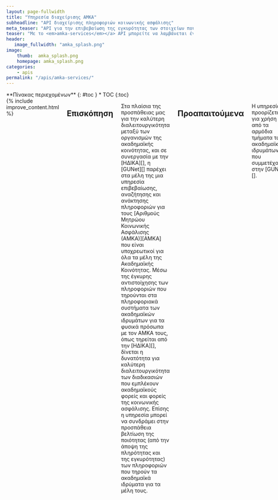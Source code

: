 ```yaml
---
layout: page-fullwidth
title: "Υπηρεσία διαχείρισης AMKA"
subheadline: "API διαχείρισης πληροφοριών κοινωνικής ασφάλισης"
meta_teaser: "API για την επιβεβαίωση της εγκυρότητας των στοιχείων που συνδέονται με τον ΑΜΚΑ."
teaser: "Με το <em>amka-services</em></a> API μπορείτε να λαμβάνεται έγκυρα και επικαιροποιημένα στοιχεία για τους χρήστες σας όπως αυτά εμφανίζονται στα μητρώα κοινωνικής ασφάλισης της ΗΔΙΚΑ"
header:
   image_fullwidth: "amka_splash.png"
image:
    thumb:  amka_splash.png
    homepage: amka_splash.png
categories:
    - apis 
permalink: "/apis/amka-services/"
---
```

<div class="row">
<div class="medium-4 medium-push-8 columns" markdown="1">
<div class="panel radius" markdown="1">
**Πίνακας περιεχομένων**
{: #toc }
*  TOC
{:toc}
</div>
</div><!-- /.medium-4.columns -->

<div class="medium-8 medium-pull-4 columns" markdown="1">
{% include improve_content.html %}

## Επισκόπηση

Στα πλαίσια της προσπάθειας μας για την καλύτερη διαλειτουργικότητα
μεταξύ των οργανισμών της ακαδημαϊκής κοινότητας, και σε συνεργασία με την
[ΗΔΙΚΑ][], η [GUNet][] παρέχει στα μέλη της μια υπηρεσία επιβεβαίωσης, αναζήτησης και ανάκτησης πληροφοριών
για τους [Αριθμούς Μητρώου Κοινωνικής Ασφάλισης (ΑΜΚΑ)][AMKA] που είναι υποχρεωτικοί για όλα τα μέλη της Ακαδημαϊκής Κοινότητας.
Μέσω της έγκυρης αντιστοίχησης των πληροφοριών που τηρούνται στα πληροφοριακά συστήματα
των ακαδημαϊκών ιδρυμάτων για τα φυσικά πρόσωπα με τον ΑΜΚΑ τους, όπως τηρείται
από την [ΗΔΙΚΑ][], δίνεται η δυνατότητα για καλύτερη διαλειτουργικότητα των
διαδικασιών που εμπλέκουν ακαδημαϊκούς φορείς και φορείς της κοινωνικής
ασφάλισης. Επίσης η υπηρεσία μπορεί να συνδράμει στην προσπάθεια βελτίωση της ποιότητας (από την άποψη της πληρότητας και
της εγκυρότητας) των πληροφοριών που τηρούν τα ακαδημαϊκά ιδρύματα για τα μέλη τους.


## Προαπαιτούμενα

Η υπηρεσία προορίζεται για χρήση από τα αρμόδια τμήματα των ακαδημαϊκών
ιδρυμάτων που συμμετέχουν στην [GUNet][]. 

Πρωτού ένα ίδρυμα μπορεί να επωφεληθεί της υπηρεσίας θα πρέπει να του εκχωρηθεί ένα
μυστικό κλειδί για το ίδρυμα, κατόπιν αίτησης των αρμόδιων προσώπων για την διασύνδεση των
πληροφοριακών συστημάτων του ιδρύματος με τις υπηρεσίες της GUNet. Προς το παρόν τα
μυστικά κλειδιά εκδίδονται μέσω της εφαρμογής του [Academic ID][]. Το αρμόδιο
πρόσωπο για την διαχείριση των πληροφοριακών συστημάτων μπορεί, αφού
ταυτοποιηθεί μέσω της ομοσπονδίας της ΕΔΕΤ, συμπληρώνει την [σχετική φόρμα
ενδιαφέροντος][academic-id-form]. Αφού γίνει η αίτηση την, και αφού αυτή
εγκριθεί, ενεργοποιείται το κλειδί και η πρόσβαση στην υπηρεσία θα είναι δυνατή.

## Τεκμηρίωση

Το API της υπηρεσίας είναι διαθέσιμο αρχικά μέσω τεχνολογιών [JSON-RPC][] και
[REST][]. Ακολουθεί η τεκμηρίωση για αυτές τις διεπαφές.

### Διεπαφή REST

Η διεπαφή REST είναι ένα είδος Web API, που προτείνεται για την κατανάλωση
υπηρεσιών που παρέχονται από τρίτους λόγω της ευελιξίας που προσφέρει και την
ευκολία εξέλιξης στο μέλλον. Είναι τεχνολογία ανεξάρτητη από συγκεκριμένες
πλατφόρμες λειτουργικών ή προγραμματιστικών περιβάλλοντων και βασίζεται
εξ'ολοκλήρου στο πρωτόκολλο HTTP και τις αρχές [REST][]. To url της υπηρεσίας
είναι το https://amka-services.gunet.gr .
{% comment %} 
 Πλήρης τεκμηρίωση για την διεπαφή
REST, μπορεί να βρεθεί στην παρακάτω σελίδα:

> [επίσημος οδηγός της υπηρεσίας](https://identity.gunet.gr/sites/default/files/apidoc_gr.pdf)
{% endcomment %}
### Παράδειγμα χρήσης με REST

Παρακάτω θα βρείτε ένα ενδεικτικό παράδειγμα χρήσης του API μέσω της διεπαφής
REST και του γνωστού προγράμματος `curl`. Υποθέτουμε ότι σας έχει εκχωρηθεί το μυστικό κλειδί `12345678912345678912345678912345`:

    curl -v -G \
     -X GET "https://amka-services.gunet.gr/api/rest/v1/ssn_validation" \
     -d "ssn=12312312312" \
     -d "birthdate=1995-01-01" \
     --data-urlencode "surname=ΧΡΗΣΤΗΣ" \
     -H "Accept: application/json" \
     -H "Authorization: Token 12345678912345678912345678912345"

     { "match": "true",
      "ssn": "12312312312",
      "father_en":"FATHERNAME",
      "birth_country":"ΕΛΛΑΔΑ",
      "address_prefecture":"ΑΤΤΙ",
      "sex":"A",
      "birth_municipality":"ΑΤΤΙΚΗ",
      "address_country":"ΕΛΛΑΔΑ",
      "citizenship":"ΕΛΛΑΔΑ",
      "surname_cur_en":"USER",
      "id_num":"XX000000",
      "father_gr":"ΠΑΤΡΩΝΥΜΟ",
      "tel1":"210-1234567",
      "tel2":"210-1234568",
      "last_mod_date":"01/01/1995",
      "id_type":"T",
      "surname_cur_gr":"ΧΡΗΣΤΗΣ",
      "tid":"123654987",
      "id_creation_year":"1995",
      "death_date":"01/01/1995",
      "birth_date":"01/01/1995",
      "name_en":"TEST",
      "address_country_code":"ΕΛ",
      "surname_birth_gr":"ΧΡΗΣΤΗΣ",
      "surname_birth_en":"USER",
      "amka_cur":"12312312312",
      "mother_en":"MOTHERNAME",
      "mother_gr":"ΜΗΤΡΩΝΥΜΟ",
      "death_note":"Λ",
      "name_gr":"ΔΟΚΙΜΑΣΤΙΚΟΣ",
      "address_town":"ΑΘΗΝΑ",
      "amka_in":"12312312312",
      "address_zipcode":"12345",
      "birth_municipality_greek_code":"ΑΤΤΙ",
      "bdate_istrue":"Π",
      "birth_country_code":"ΕΛ",
      "address_street":"ΠΑΝΕΠΙΣΤΗΜΙΟΥΠΟΛΗ" }

### Παράδειγμα χρήσης JAVA

{% highlight java %}
/*
GUnet AMKA service java code examples.

Requires the Apache HTTPClient libraries.
Available at http://hc.apache.org/downloads.cgi

How to compile: javac -cp java_libs/*:. api_call.java
How to run: java -cp java_libs/*:. api_call
*/

import java.io.BufferedReader;
import java.io.InputStream;
import java.io.InputStreamReader;
import java.net.URLEncoder;
import java.util.Arrays;
import org.apache.http.client.methods.CloseableHttpResponse;
import org.apache.http.client.methods.HttpGet;
import org.apache.http.impl.client.CloseableHttpClient;
import org.apache.http.impl.client.HttpClients;

public class api_call
{
    public static void main(String[] args) throws Exception
    {
        String auth_token = "12345678912345678912345678912345";
        String url = "https://amka-services.gunet.gr/api/rest/v1/ssn_validation";
        String ssn = "12312312312";
        String birthdate = "1995-01-01";
        String surname = "ΧΡΗΣΤΗΣ";
        String charset = java.nio.charset.StandardCharsets.UTF_8.name();

        String query = String.format("ssn=%s&birthdate=%s&surname=%s",
                                     URLEncoder.encode(ssn, charset),
                                     URLEncoder.encode(birthdate, charset),
                                     URLEncoder.encode(surname, charset));

        CloseableHttpClient httpclient = HttpClients.createDefault();
        HttpGet req = new HttpGet(url + "?" + query);

        req.addHeader("content-type", "application/json");
        req.addHeader("Authorization", "Token " + auth_token);

        CloseableHttpResponse resp = null;
        try
        {
            resp = httpclient.execute(req);

            int code = resp.getStatusLine().getStatusCode();
            InputStream body = resp.getEntity().getContent();

            if (code != 200)
            {
                System.err.println("Erroneous status " + code + "for url " +
                url + "with headers " + Arrays.toString(req.getAllHeaders()) +
                "and parameters " + query);
            }

            BufferedReader br = new BufferedReader(
                     new InputStreamReader((resp.getEntity().getContent())));

            String output, msg="";
            while ((output = br.readLine()) != null)
                    msg += output;
            System.out.println("Server reponse: " + msg);
        }
        catch (Exception e)
        {
            System.err.println("Exception occured for url " + url + "with " +
            " headers " + Arrays.toString(req.getAllHeaders()) + "and " +
            " parameters " + query);
        }
        finally
        {
            if (resp != null)
                resp.close();
        }
    }
}

{% endhighlight %}

### Παράδειγμα χρήσης Python

{% highlight python %}
# -*- coding: utf-8 -*-

'''
GUnet AMKA service python code examples.

Requires the python "requests" library.
Available at https://github.com/kennethreitz/requests
'''

import requests

def main():
    '''The main function'''
    auth_token = '12345678912345678912345678912345'
    url = 'https://amka-services.gunet.gr/api/rest/v1/ssn_validation'
    params = {'ssn': '12312312312',
              'birthdate': '1995-01-01',
              'surname': 'ΧΡΗΣΤΗΣ'}
    ssl_verify = False

    hdrs = {'content-type': 'application/json',
            'Authorization': 'Token %s' % (auth_token)}

    try:
        req = requests.get(url, headers=hdrs, verify=ssl_verify, params=params)
    except requests.RequestException as req_exc:
        print "Request exception: %s" % (req_exc)
        return None
    except Exception as e:
        print "Generic exception: %s" % (e)
        return None

    #CHECK RESPONSE CODE HERE (b4 extracting data)!
    if req.status_code != 200:
        print ("Erroneous status %s for url %s with headers %s and parameters"
               " %s" % (req.status_code, url, hdrs, params))

    print "Server response: %s" % (req.text)

if __name__ == "__main__":
    main()

{% endhighlight %}


### Παράδειγμα PHP

{% highlight java %}
<?php
/*
GUnet AMKA service php code examples.

Requires the php curl library.
Available at http://php.net/manual/en/book.curl.php
*/

$auth_token = '12345678912345678912345678912345';
$url = 'https://amka-services.gunet.gr/api/rest/v1/ssn_validation';
$ssn = '12312312312';
$bdate = '1995-01-01';
$surname = 'ΧΡΗΣΤΗΣ';


// The data to send to the API
$params = array(
    'ssn' => $ssn,
    'birthdate' => $bdate,
    'surname' => $surname,
);

$url .= '?' . http_build_query($params);

// Setup cURL
$ch = curl_init($url);

curl_setopt($ch, CURLOPT_URL, $url);
curl_setopt($ch, CURLOPT_RETURNTRANSFER, true);
curl_setopt($ch, CURLOPT_SSL_VERIFYPEER, false);
curl_setopt($ch, CURLOPT_SSL_VERIFYHOST, false);

curl_setopt_array($ch, array(
    CURLOPT_HTTPHEADER => array(
        "Authorization: Token $auth_token",
        'Content-Type: application/json'
    ),
));

// Send the request
$response = curl_exec($ch);

// Check for errors
if($response === FALSE){
    die(curl_error($ch));
}

// Decode the response
$responseData = json_decode($response, TRUE);

echo "Server response:";
var_dump($responseData);

{% endhighlight %}

### Παραδείγματα απαντήσεων
Για αναλυτικά παραδείγματα απαντήσεων της υπηρεσίας, μπορείτε να δείτε τον [επίσημο οδηγό της υπηρεσίας](https://identity.gunet.gr/sites/default/files/apidoc_gr.pdf)






### Διεπαφή JSON-RPC

Η τεχνολογία [JSON-RPC][] είναι ένα διαδεδομένο πρωτόκολο κλήσης απομακρυσμένων μεθόδων
(Remote Procedure Call) για το οποίο υπάρχουν πολλές έτοιμες υλοποιήσεις για 
διάφορες πλατφόρμες και γλώσσες προγραμματισμού. Βασίζεται στην τεχνολογία HTTP
και [JSON][]. Η υπηρεσία υποστηρίζει την έκδοση [JSON-RPC 2.0][jsonrpcspec].
Πλήρης τεκμηρίωση για την διεπαφή JSON-RPC, στα Αγγλικά, καθώς και ένα
διαδραστικό περιβάλλον για δοκιμές μπορεί να βρεθεί στην παρακάτω σελίδα:

> [AMKA Services JSON-RPC API Documentation][amka-jsonrpc-doc]


### Παράδειγμα χρήσης με JSON-RPC με χρήση της γλώσσας Perl

Παρακάτω θα βρείτε ένα ενδεικτικό παράδειγμα χρήσης του API μέσω της διεπαφής
JSON-RPC κάνοντας χρήση της γλώσσας Perl. Υποθέτουμε ότι σας έχει εκχωρηθεί το μυστικό κλειδί `209802983402983049280394`
με αναγνωριστικό ID `7`:

    TODO

 [AMKA]: http://amka.gr/ "Αριθμός Μητρώου Κοινωνικής Ασφάλισης"
 [JSON-RPC]: http://jsonrpc.org/ "κεντρική σελίδα για τοJSON-RPC"
 [ΗΔΙΚΑ]: http://www.idika.gr "ΗΔΙΚΑ: Ηλεκτρονική Διακυβέρνηση Κοινωνικής Ασφάλισης"
 [REST]: http://wikipedia.org/wiki/REST "Representational State Transfer (Wikipedia)"
 [Academic ID]: /apis/academicid/ "GUNet: υπηρεσία AcademicID"
 [amka-rest-doc]: http://docs.amkaservices.apiary.io/ "Τεκμηρίωση διεπαφής REST για την υπηρεσία AMKA"
 [amka-jsonrpc-doc]: https://github.com/gunet/amka-services-spec/blob/master/docs/jsonrpc.md "Τεκμηρίωση διεπαφής JSON-RPC για την υπηρεσία AMKA"
 [specsrepo]: http://github.com/gunet/amka-services-specs/ "Προδιαγραφές για τα API της υπηρεσίας ΑΜΚΑ"
 [jsonrpcspec]: http://www.jsonrpc.org/specification "Προδιαγραφές για την έκδοση 2.0 του JSON-RPC"
 [JSON]: http://www.ietf.org/rfc/rfc4627.txt "RFC4627: Javascript Object Notation"
 [GUNet]: http://gunet.gr "Ακαδημαϊκό διαδίκτυο (GUNet)"
 [academic-id-form]: https://academicid.gunet.gr/#form-of-interest "AcademicID: αίτηση ενδιαφέροντος"

</div><!-- /.medium-8.columns -->

</div><!-- /.row -->


